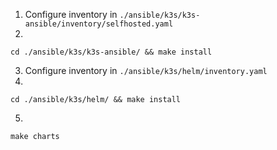 1. Configure inventory in `./ansible/k3s/k3s-ansible/inventory/selfhosted.yaml` 
2. 
```shell
cd ./ansible/k3s/k3s-ansible/ && make install   
```
3. Configure inventory in `./ansible/k3s/helm/inventory.yaml`
4. 
```shell
cd ./ansible/k3s/helm/ && make install
```
5. 
```shell
make charts
```